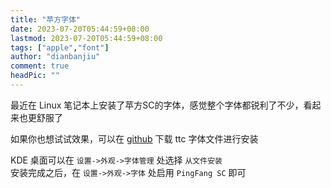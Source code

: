 ```yaml
---
title: "苹方字体"
date: 2023-07-20T05:44:59+08:00
lastmod: 2023-07-20T05:44:59+08:00
tags: ["apple","font"]
author: "dianbanjiu"
comment: true
headPic: ""
---
```


最近在 Linux 笔记本上安装了苹方SC的字体，感觉整个字体都锐利了不少，看起来也更舒服了  

如果你也想试试效果，可以在 [github](https://github.com/prchann/fonts/blob/main/PingFang%20SC/PingFang%20SC.ttc) 下载 ttc 字体文件进行安装  

KDE 桌面可以在 `设置->外观->字体管理` 处选择 `从文件安装`  
安装完成之后，在  `设置->外观->字体` 处启用 `PingFang SC` 即可  